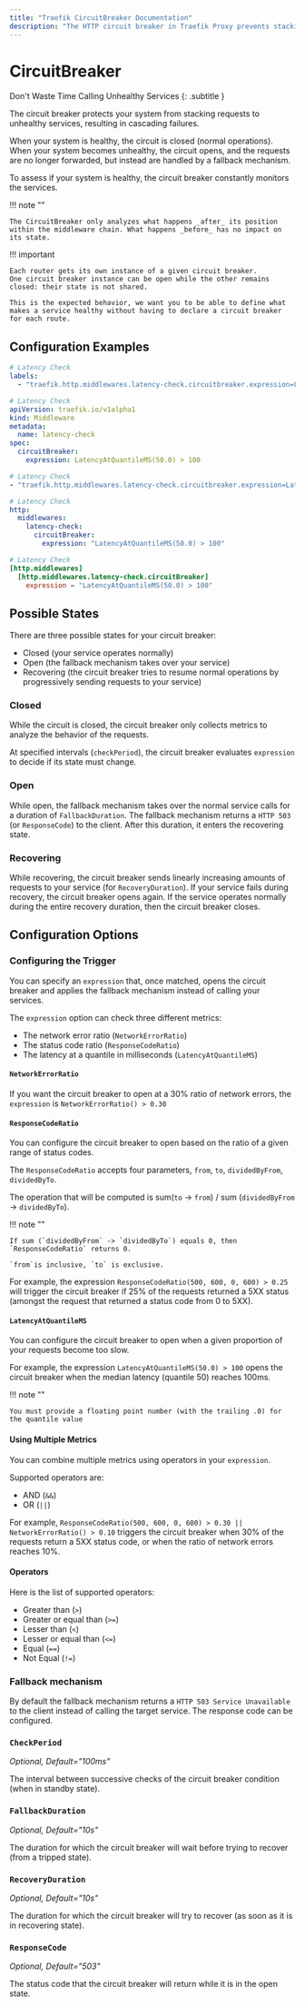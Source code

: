 ```yaml
---
title: "Traefik CircuitBreaker Documentation"
description: "The HTTP circuit breaker in Traefik Proxy prevents stacking requests to unhealthy Services, resulting in cascading failures. Read the technical documentation."
---
```


# CircuitBreaker

Don't Waste Time Calling Unhealthy Services
{: .subtitle }

The circuit breaker protects your system from stacking requests to unhealthy services, resulting in cascading failures.

When your system is healthy, the circuit is closed (normal operations).
When your system becomes unhealthy, the circuit opens, and the requests are no longer forwarded, but instead are handled by a fallback mechanism.

To assess if your system is healthy, the circuit breaker constantly monitors the services.

!!! note ""

    The CircuitBreaker only analyzes what happens _after_ its position within the middleware chain. What happens _before_ has no impact on its state.

!!! important

    Each router gets its own instance of a given circuit breaker.
    One circuit breaker instance can be open while the other remains closed: their state is not shared.

    This is the expected behavior, we want you to be able to define what makes a service healthy without having to declare a circuit breaker for each route.

## Configuration Examples

```yaml tab="Docker & Swarm"
# Latency Check
labels:
  - "traefik.http.middlewares.latency-check.circuitbreaker.expression=LatencyAtQuantileMS(50.0) > 100"
```

```yaml tab="Kubernetes"
# Latency Check
apiVersion: traefik.io/v1alpha1
kind: Middleware
metadata:
  name: latency-check
spec:
  circuitBreaker:
    expression: LatencyAtQuantileMS(50.0) > 100
```

```yaml tab="Consul Catalog"
# Latency Check
- "traefik.http.middlewares.latency-check.circuitbreaker.expression=LatencyAtQuantileMS(50.0) > 100"
```

```yaml tab="File (YAML)"
# Latency Check
http:
  middlewares:
    latency-check:
      circuitBreaker:
        expression: "LatencyAtQuantileMS(50.0) > 100"
```

```toml tab="File (TOML)"
# Latency Check
[http.middlewares]
  [http.middlewares.latency-check.circuitBreaker]
    expression = "LatencyAtQuantileMS(50.0) > 100"
```

## Possible States

There are three possible states for your circuit breaker:

- Closed (your service operates normally)
- Open (the fallback mechanism takes over your service)
- Recovering (the circuit breaker tries to resume normal operations by progressively sending requests to your service)

### Closed

While the circuit is closed, the circuit breaker only collects metrics to analyze the behavior of the requests.

At specified intervals (`checkPeriod`), the circuit breaker evaluates `expression` to decide if its state must change.

### Open

While open, the fallback mechanism takes over the normal service calls for a duration of `FallbackDuration`.
The fallback mechanism returns a `HTTP 503` (or `ResponseCode`) to the client.
After this duration, it enters the recovering state.

### Recovering

While recovering, the circuit breaker sends linearly increasing amounts of requests to your service (for `RecoveryDuration`).
If your service fails during recovery, the circuit breaker opens again.
If the service operates normally during the entire recovery duration, then the circuit breaker closes.

## Configuration Options

### Configuring the Trigger

You can specify an `expression` that, once matched, opens the circuit breaker and applies the fallback mechanism instead of calling your services.

The `expression` option can check three different metrics:

- The network error ratio (`NetworkErrorRatio`)
- The status code ratio (`ResponseCodeRatio`)
- The latency at a quantile in milliseconds (`LatencyAtQuantileMS`)

#### `NetworkErrorRatio`

If you want the circuit breaker to open at a 30% ratio of network errors, the `expression` is `NetworkErrorRatio() > 0.30`

#### `ResponseCodeRatio`

You can configure the circuit breaker to open based on the ratio of a given range of status codes.

The `ResponseCodeRatio` accepts four parameters, `from`, `to`, `dividedByFrom`, `dividedByTo`.

The operation that will be computed is sum(`to` -> `from`) / sum (`dividedByFrom` -> `dividedByTo`).

!!! note ""

    If sum (`dividedByFrom` -> `dividedByTo`) equals 0, then `ResponseCodeRatio` returns 0.

    `from`is inclusive, `to` is exclusive.

For example, the expression `ResponseCodeRatio(500, 600, 0, 600) > 0.25` will trigger the circuit breaker if 25% of the requests returned a 5XX status (amongst the request that returned a status code from 0 to 5XX).

#### `LatencyAtQuantileMS`

You can configure the circuit breaker to open when a given proportion of your requests become too slow.

For example, the expression `LatencyAtQuantileMS(50.0) > 100` opens the circuit breaker when the median latency (quantile 50) reaches 100ms.

!!! note ""

    You must provide a floating point number (with the trailing .0) for the quantile value

#### Using Multiple Metrics

You can combine multiple metrics using operators in your `expression`.

Supported operators are:

- AND (`&&`)
- OR (`||`)

For example, `ResponseCodeRatio(500, 600, 0, 600) > 0.30 || NetworkErrorRatio() > 0.10` triggers the circuit breaker when 30% of the requests return a 5XX status code, or when the ratio of network errors reaches 10%.

#### Operators

Here is the list of supported operators:

- Greater than (`>`)
- Greater or equal than (`>=`)
- Lesser than (`<`)
- Lesser or equal than (`<=`)
- Equal (`==`)
- Not Equal (`!=`)

### Fallback mechanism

By default the fallback mechanism returns a `HTTP 503 Service Unavailable` to the client instead of calling the target service.
The response code can be configured.

### `CheckPeriod`

_Optional, Default="100ms"_

The interval between successive checks of the circuit breaker condition (when in standby state).

### `FallbackDuration`

_Optional, Default="10s"_

The duration for which the circuit breaker will wait before trying to recover (from a tripped state).

### `RecoveryDuration`

_Optional, Default="10s"_

The duration for which the circuit breaker will try to recover (as soon as it is in recovering state).

### `ResponseCode`

_Optional, Default="503"_

The status code that the circuit breaker will return while it is in the open state.
